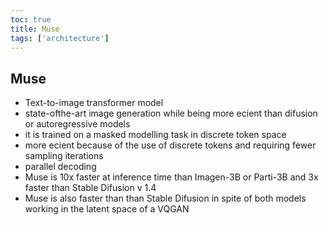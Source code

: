 ```yaml
---
toc: true
title: Muse
tags: ['architecture']
---
```


## Muse
- Text-to-image transformer model
- state-ofthe-art image generation while being more ecient than difusion or autoregressive models
- it is trained on a masked modelling task in discrete token space
- more ecient because of the use of discrete tokens and requiring fewer sampling iterations
- parallel decoding
- Muse is 10x faster at inference time than Imagen-3B or Parti-3B and 3x faster than Stable Difusion v 1.4
- Muse is also faster than than Stable Difusion in spite of both models working in the latent space of a VQGAN



